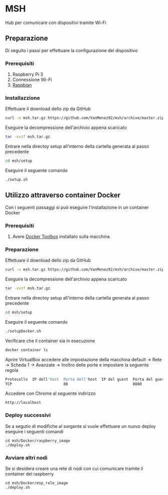 # MSH

Hub per comunicare con dispositivi tramite Wi-Fi

## Preparazione

Di seguito i passi per effettuare la configurazione del dispositivo

### Prerequisiti

1. Raspberry Pi 3
2. Connessione Wi-Fi
3. [Raspbian](https://www.raspberrypi.org/downloads/raspbian/)

### Installazzione

Effettuare il download dello zip da GitHub

```bash
curl -o msh.tar.gz https://github.com/VanMenoz92/msh/archive/master.zip
```

Eseguire la decompressione dell'archivio appena scaricato

```bash
tar -xvzf msh.tar.gz
```

Entrare nella directoy setup all'interno della cartella generata al passo precedente

```bash
cd msh/setup
```

Eseguire il seguente comando

```bash
./setup.sh
```


## Utilizzo attraverso container Docker

Con i seguenti passaggi si può eseguire l'installazione in un container Docker

### Prerequisiti

1. Avere [Docker Toolbox](https://download.docker.com/win/stable/DockerToolbox.exe) installato sulla macchina 

### Preparazione

Effettuare il download dello zip da GitHub

```bash
curl -o msh.tar.gz https://github.com/VanMenoz92/msh/archive/master.zip
```

Eseguire la decompressione dell'archivio appena scaricato

```bash
tar -xvzf msh.tar.gz
```

Entrare nella directoy setup all'interno della cartella generata al passo precedente

```bash
cd msh/setup
```

Eseguire il seguente comando

```bash
./setupDocker.sh
```

Verificare che il container sia in esecuzione

```bash
docker container ls
```

Aprire VirtualBox accedere alle impostazione della macchina default -> Rete -> Scheda 1 -> Avanzate -> Inoltro delle porte e impostare la seguente regola
```bash
Protocollo  IP dell'host  Porta dell'host  IP del guest  Porta del guest
TCP                       80                             8080
```

Accedere con Chrome al seguente indirizzo

```
http://localhost
```

### Deploy successivi

Se a segutio di modifiche al sorgente si vuole effettuare un nuovo deploy eseguire i seguenti comandi

```
cd msh/Docker/raspberry_image
./deploy.sh
```

### Avviare altri nodi

Se si desidera creare una rete di nodi con cui comunicare tramite il container del raspberry

```
cd msh/Docker/esp_rele_image
./deploy.sh
```
